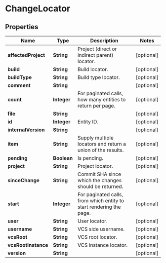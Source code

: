 
# ChangeLocator

## Properties
Name | Type | Description | Notes
------------ | ------------- | ------------- | -------------
**affectedProject** | **String** | Project (direct or indirect parent) locator. |  [optional]
**build** | **String** | Build locator. |  [optional]
**buildType** | **String** | Build type locator. |  [optional]
**comment** | **String** |  |  [optional]
**count** | **Integer** | For paginated calls, how many entities to return per page. |  [optional]
**file** | **String** |  |  [optional]
**id** | **Integer** | Entity ID. |  [optional]
**internalVersion** | **String** |  |  [optional]
**item** | **String** | Supply multiple locators and return a union of the results. |  [optional]
**pending** | **Boolean** | Is pending. |  [optional]
**project** | **String** | Project locator. |  [optional]
**sinceChange** | **String** | Commit SHA since which the changes should be returned. |  [optional]
**start** | **Integer** | For paginated calls, from which entity to start rendering the page. |  [optional]
**user** | **String** | User locator. |  [optional]
**username** | **String** | VCS side username. |  [optional]
**vcsRoot** | **String** | VCS root locator. |  [optional]
**vcsRootInstance** | **String** | VCS instance locator. |  [optional]
**version** | **String** |  |  [optional]



